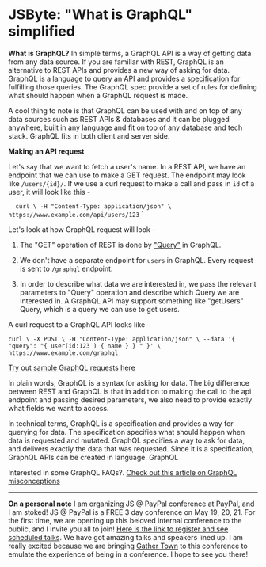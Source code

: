 # JSByte: "What is GraphQL" simplified 

**What is GraphQL?** 
In simple terms, a GraphQL API is a way of getting data from any data source. If you are familiar with REST, GraphQL is an alternative to REST APIs and provides a new way of asking for data. GraphQL is a language to query an API and provides a [specification](https://spec.graphql.org/) for fulfilling those queries. The GraphQL spec provide a set of rules for defining what should happen when a GraphQL request is made. 

A cool thing to note is that GraphQL can be used with and on top of any data sources such as REST APIs & databases and it can be plugged anywhere, built in any language and fit on top of any database and tech stack. GraphQL fits in both client and server side.

**Making an API request**

Let's say that we want to fetch a user's name. In a REST API, we have an endpoint that we can use to make a GET request. The endpoint may look like `/users/{id}/`. If we use a curl request to make a call and pass in `id` of a user, it will look like this - 


` 
curl \
-H "Content-Type: application/json" \
https://www.example.com/api/users/123`
`

Let's look at how GraphQL request will look - 
1. The "GET" operation of REST is done by ["Query"](https://graphql.org/learn/queries/) in GraphQL. 

2. We don't have a separate endpoint for `users` in GraphQL. Every request is sent to `/graphql` endpoint.

3. In order to describe what data we are interested in, we pass the relevant parameters to "Query" operation and describe which Query we are interested in. A GraphQL API may support something like "getUsers" Query, which is a query we can use to get users.

A curl request to a GraphQL API looks like -

`
curl \
-X POST \
-H "Content-Type: application/json" \
--data '{ "query": "{ user(id:123 ) { name } } " }' \
https://www.example.com/graphql
`

[Try out sample GraphQL requests here](https://graphqlzero.almansi.me/api)


In plain words, GraphQL is a syntax for asking for data. The big difference between REST and GraphQL is that in addition to making the call to the api endpoint and passing desired parameters, we also need to provide exactly what fields we want to access.

In technical terms, GraphQL is a specification and provides a way for querying for data. The specification specifies what should happen when data is requested and mutated. GraphQL specifies a way to ask for data, and delivers exactly the data that was requested. Since it is a specification, GraphQL APIs can be created in language. GraphQL 


Interested in some GraphQL FAQs?. [Check out this article on GraphQL misconceptions](https://dev.to/shrutikapoor08/what-is-graphql-the-misconceptions-57b9)

--- 
**On a personal note**
I am organizing JS @ PayPal conference at PayPal, and I am stoked! JS @ PayPal is a FREE 3 day conference on May 19, 20, 21. For the first time, we are opening up this beloved internal conference to the public, and I invite you all to join! [Here is the link to register and see scheduled talks](bit.ly/jspaypal2021). We have got amazing talks and speakers lined up. I am really excited because we are bringing [Gather Town](gather.town) to this conference to emulate the experience of being in a conference. I hope to see you there! 
